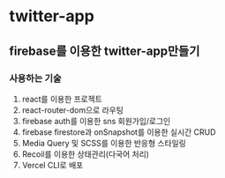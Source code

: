 # twitter-app
firebase를 이용한 twitter-app만들기
---
### 사용하는 기술
1. react를 이용한 프로젝트
2. react-router-dom으로 라우팅
3. firebase auth를 이용한 sns 회원가입/로그인
4. firebase firestore과 onSnapshot를 이용한 실시간 CRUD
5. Media Query 및 SCSS를 이용한 반응형 스타일링
6. Recoil를 이용한 상태관리(다국어 처리)
7. Vercel CLI로 배포

